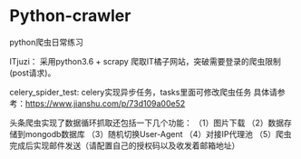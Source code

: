 # Python-crawler
python爬虫日常练习

ITjuzi：
采用python3.6 + scrapy 爬取IT橘子网站，突破需要登录的爬虫限制(post请求)。


celery_spider_test: 
celery实现异步任务，tasks里面可修改爬虫任务
具体请参考：https://www.jianshu.com/p/73d109a00e52


头条爬虫实现了数据循环抓取还包括一下几个功能：
（1）图片下载
（2）数据存储到mongodb数据库
（3）随机切换User-Agent
（4）对接IP代理池
（5）爬虫完成后实现邮件发送（请配置自己的授权码以及收发着邮箱地址）
